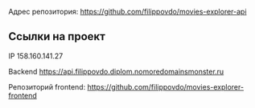 

Адрес репозитория: https://github.com/filippovdo/movies-explorer-api



## Ссылки на проект

IP 158.160.141.27

Backend https://api.filippovdo.diplom.nomoredomainsmonster.ru

Репозиторий frontend: https://github.com/filippovdo/movies-explorer-frontend
